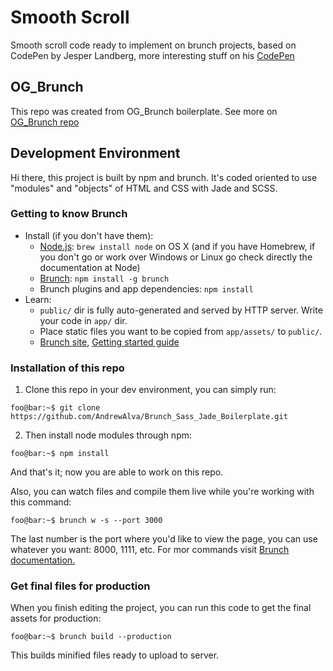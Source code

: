 # Smooth Scroll
Smooth scroll code ready to implement on brunch projects, based on CodePen by Jesper Landberg, more interesting stuff on his [CodePen](https://codepen.io/ReGGae)


## OG_Brunch
This repo was created from OG_Brunch boilerplate. See more on [OG_Brunch repo](https://github.com/AndrewAlva/Smooth-Scroll)


## Development Environment
Hi there, this project is built by npm and brunch. It's coded oriented to use "modules" and "objects" of HTML and CSS with Jade and SCSS.

### Getting to know Brunch

* Install (if you don't have them):
    * [Node.js](http://nodejs.org): `brew install node` on OS X (and if you have Homebrew, if you don't go or work over Windows or Linux go check directly the documentation at Node)
    * [Brunch](http://brunch.io): `npm install -g brunch`
    * Brunch plugins and app dependencies: `npm install`
* Learn:
    * `public/` dir is fully auto-generated and served by HTTP server.  Write your code in `app/` dir.
    * Place static files you want to be copied from `app/assets/` to `public/`.
    * [Brunch site](http://brunch.io), [Getting started guide](https://github.com/brunch/brunch-guide#readme)


### Installation of this repo

1. Clone this repo in your dev environment, you can simply run:
```console
foo@bar:~$ git clone https://github.com/AndrewAlva/Brunch_Sass_Jade_Boilerplate.git
```

2. Then install node modules through npm:
```console
foo@bar:~$ npm install
```

And that's it; now you are able to work on this repo.

Also, you can watch files and compile them live while you're working with this command:
```console
foo@bar:~$ brunch w -s --port 3000
```
The last number is the port where you'd like to view the page, you can use whatever you want: 8000, 1111, etc. For mor commands visit [Brunch documentation.](http://brunch.io/docs/commands)


### Get final files for production

When you finish editing the project, you can run this code to get the final assets for production:
```console
foo@bar:~$ brunch build --production
```

This builds minified files ready to upload to server.